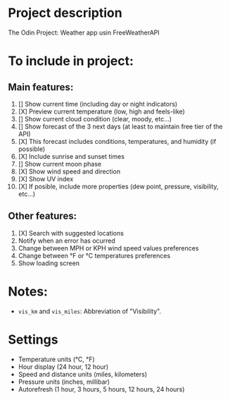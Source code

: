 # Project description
The Odin Project: Weather app usin FreeWeatherAPI

# To include in project:

## Main features: 
1. [] Show current time (including day or night indicators)
2. [X] Preview current temperature (low, high and feels-like)
3. [] Show current cloud condition (clear, moody, etc...)
4. [] Show forecast of the 3 next days (at least to maintain free tier of the API)
5. [X] This forecast includes conditions, temperatures, and humidity (if possible)
6. [X] Include sunrise and sunset times
7. [] Show current moon phase
8. [X] Show wind speed and direction
9. [X] Show UV index
10. [X] If posible, include more properties (dew point, pressure, visibility, etc...)

## Other features:
1. [X] Search with suggested locations
2. Notify when an error has ocurred
3. Change between MPH or KPH wind speed values preferences
4. Change between °F or °C temperatures preferences
5. Show loading screen

# Notes:
- `vis_km` and `vis_miles`: Abbreviation of "Visibility".

# Settings
- Temperature units (°C, °F)
- Hour display (24 hour, 12 hour)
- Speed and distance units (miles, kilometers)
- Pressure units (inches, millibar)
- Autorefresh (1 hour, 3 hours, 5 hours, 12 hours, 24 hours)
